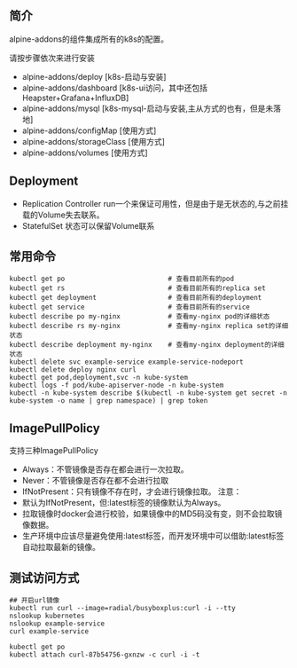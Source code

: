 ## 简介
alpine-addons的组件集成所有的k8s的配置。

请按步骤依次来进行安装

- alpine-addons/deploy [k8s-启动与安装]
- alpine-addons/dashboard [k8s-ui访问，其中还包括Heapster+Grafana+InfluxDB]
- alpine-addons/mysql [k8s-mysql-启动与安装,主从方式的也有，但是未落地]
- alpine-addons/configMap [使用方式]
- alpine-addons/storageClass [使用方式]
- alpine-addons/volumes [使用方式]

## Deployment
- Replication Controller run一个来保证可用性，但是由于是无状态的,与之前挂载的Volume失去联系。
- StatefulSet 状态可以保留Volume联系

## 常用命令
```shell
kubectl get po                          # 查看目前所有的pod
kubectl get rs                          # 查看目前所有的replica set
kubectl get deployment                  # 查看目前所有的deployment
kubectl get service                     # 查看目前所有的service
kubectl describe po my-nginx            # 查看my-nginx pod的详细状态
kubectl describe rs my-nginx            # 查看my-nginx replica set的详细状态
kubectl describe deployment my-nginx    # 查看my-nginx deployment的详细状态
kubectl delete svc example-service example-service-nodeport
kubectl delete deploy nginx curl 
kubectl get pod,deployment,svc -n kube-system
kubectl logs -f pod/kube-apiserver-node -n kube-system
kubectl -n kube-system describe $(kubectl -n kube-system get secret -n kube-system -o name | grep namespace) | grep token
```

## ImagePullPolicy
支持三种ImagePullPolicy
- Always：不管镜像是否存在都会进行一次拉取。
- Never：不管镜像是否存在都不会进行拉取
- IfNotPresent：只有镜像不存在时，才会进行镜像拉取。
注意：
- 默认为IfNotPresent，但:latest标签的镜像默认为Always。
- 拉取镜像时docker会进行校验，如果镜像中的MD5码没有变，则不会拉取镜像数据。
- 生产环境中应该尽量避免使用:latest标签，而开发环境中可以借助:latest标签自动拉取最新的镜像。

## 测试访问方式
```shell
## 开启url镜像
kubectl run curl --image=radial/busyboxplus:curl -i --tty
nslookup kubernetes
nslookup example-service
curl example-service

kubectl get po
kubectl attach curl-87b54756-gxnzw -c curl -i -t
```
